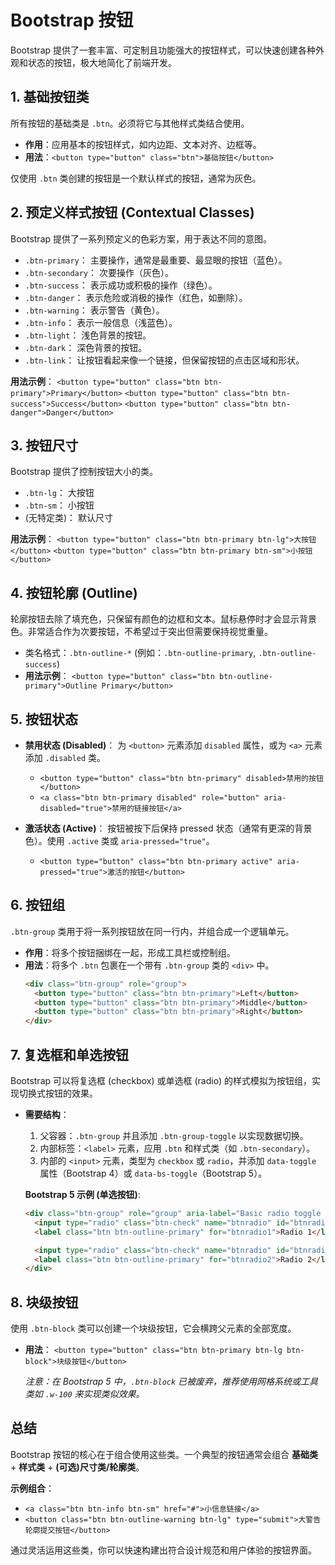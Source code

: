 # Bootstrap 按钮
Bootstrap 提供了一套丰富、可定制且功能强大的按钮样式，可以快速创建各种外观和状态的按钮，极大地简化了前端开发。

## 1. 基础按钮类

所有按钮的基础类是 `.btn`。必须将它与其他样式类结合使用。

*   **作用**：应用基本的按钮样式，如内边距、文本对齐、边框等。
*   **用法**：`<button type="button" class="btn">基础按钮</button>`

仅使用 `.btn` 类创建的按钮是一个默认样式的按钮，通常为灰色。

## 2. 预定义样式按钮 (Contextual Classes)

Bootstrap 提供了一系列预定义的色彩方案，用于表达不同的意图。

*   `.btn-primary`： 主要操作，通常是最重要、最显眼的按钮（蓝色）。
*   `.btn-secondary`： 次要操作（灰色）。
*   `.btn-success`： 表示成功或积极的操作（绿色）。
*   `.btn-danger`： 表示危险或消极的操作（红色，如删除）。
*   `.btn-warning`： 表示警告（黄色）。
*   `.btn-info`： 表示一般信息（浅蓝色）。
*   `.btn-light`： 浅色背景的按钮。
*   `.btn-dark`： 深色背景的按钮。
*   `.btn-link`： 让按钮看起来像一个链接，但保留按钮的点击区域和形状。

**用法示例**：
`<button type="button" class="btn btn-primary">Primary</button>`
`<button type="button" class="btn btn-success">Success</button>`
`<button type="button" class="btn btn-danger">Danger</button>`

## 3. 按钮尺寸

Bootstrap 提供了控制按钮大小的类。

*   `.btn-lg`： 大按钮
*   `.btn-sm`： 小按钮
*   (无特定类)： 默认尺寸

**用法示例**：
`<button type="button" class="btn btn-primary btn-lg">大按钮</button>`
`<button type="button" class="btn btn-primary btn-sm">小按钮</button>`

## 4. 按钮轮廓 (Outline)

轮廓按钮去除了填充色，只保留有颜色的边框和文本。鼠标悬停时才会显示背景色。非常适合作为次要按钮，不希望过于突出但需要保持视觉重量。

*   类名格式：`.btn-outline-*` (例如：`.btn-outline-primary`, `.btn-outline-success`)
*   **用法示例**：
    `<button type="button" class="btn btn-outline-primary">Outline Primary</button>`

## 5. 按钮状态

*   **禁用状态 (Disabled)**：
    为 `<button>` 元素添加 `disabled` 属性，或为 `<a>` 元素添加 `.disabled` 类。
    *   `<button type="button" class="btn btn-primary" disabled>禁用的按钮</button>`
    *   `<a class="btn btn-primary disabled" role="button" aria-disabled="true">禁用的链接按钮</a>`

*   **激活状态 (Active)**：
    按钮被按下后保持 pressed 状态（通常有更深的背景色）。使用 `.active` 类或 `aria-pressed="true"`。
    *   `<button type="button" class="btn btn-primary active" aria-pressed="true">激活的按钮</button>`

## 6. 按钮组

`.btn-group` 类用于将一系列按钮放在同一行内，并组合成一个逻辑单元。

*   **作用**：将多个按钮捆绑在一起，形成工具栏或控制组。
*   **用法**：将多个 `.btn` 包裹在一个带有 `.btn-group` 类的 `<div>` 中。
    ```html
    <div class="btn-group" role="group">
      <button type="button" class="btn btn-primary">Left</button>
      <button type="button" class="btn btn-primary">Middle</button>
      <button type="button" class="btn btn-primary">Right</button>
    </div>
    ```

## 7. 复选框和单选按钮

Bootstrap 可以将复选框 (checkbox) 或单选框 (radio) 的样式模拟为按钮组，实现切换式按钮的效果。

*   **需要结构**：
    1.  父容器：`.btn-group` 并且添加 `.btn-group-toggle` 以实现数据切换。
    2.  内部标签：`<label>` 元素，应用 `.btn` 和样式类（如 `.btn-secondary`）。
    3.  内部的 `<input>` 元素，类型为 `checkbox` 或 `radio`，并添加 `data-toggle` 属性（Bootstrap 4）或 `data-bs-toggle`（Bootstrap 5）。

    **Bootstrap 5 示例 (单选按钮)**:
    ```html
    <div class="btn-group" role="group" aria-label="Basic radio toggle button group">
      <input type="radio" class="btn-check" name="btnradio" id="btnradio1" autocomplete="off" checked>
      <label class="btn btn-outline-primary" for="btnradio1">Radio 1</label>
    
      <input type="radio" class="btn-check" name="btnradio" id="btnradio2" autocomplete="off">
      <label class="btn btn-outline-primary" for="btnradio2">Radio 2</label>
    </div>
    ```

## 8. 块级按钮

使用 `.btn-block` 类可以创建一个块级按钮，它会横跨父元素的全部宽度。

*   **用法**：
    `<button type="button" class="btn btn-primary btn-lg btn-block">块级按钮</button>`

    *注意：在 Bootstrap 5 中，`.btn-block` 已被废弃，推荐使用网格系统或工具类如 `.w-100` 来实现类似效果。*

## 总结

Bootstrap 按钮的核心在于组合使用这些类。一个典型的按钮通常会组合 **基础类** + **样式类** + **(可选)尺寸类/轮廓类**。

**示例组合**：
*   `<a class="btn btn-info btn-sm" href="#">小信息链接</a>`
*   `<button class="btn btn-outline-warning btn-lg" type="submit">大警告轮廓提交按钮</button>`

通过灵活运用这些类，你可以快速构建出符合设计规范和用户体验的按钮界面。